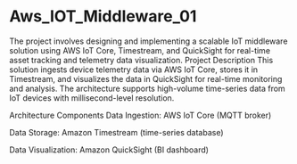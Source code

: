 # Aws_IOT_Middleware_01
The project involves designing and implementing a scalable IoT middleware solution using AWS IoT Core, Timestream, and QuickSight for real-time asset tracking and telemetry data visualization.
Project Description
This solution ingests device telemetry data via AWS IoT Core, stores it in Timestream, and visualizes the data in QuickSight for real-time monitoring and analysis. The architecture supports high-volume time-series data from IoT devices with millisecond-level resolution.

Architecture Components
Data Ingestion: AWS IoT Core (MQTT broker)

Data Storage: Amazon Timestream (time-series database)

Data Visualization: Amazon QuickSight (BI dashboard)
